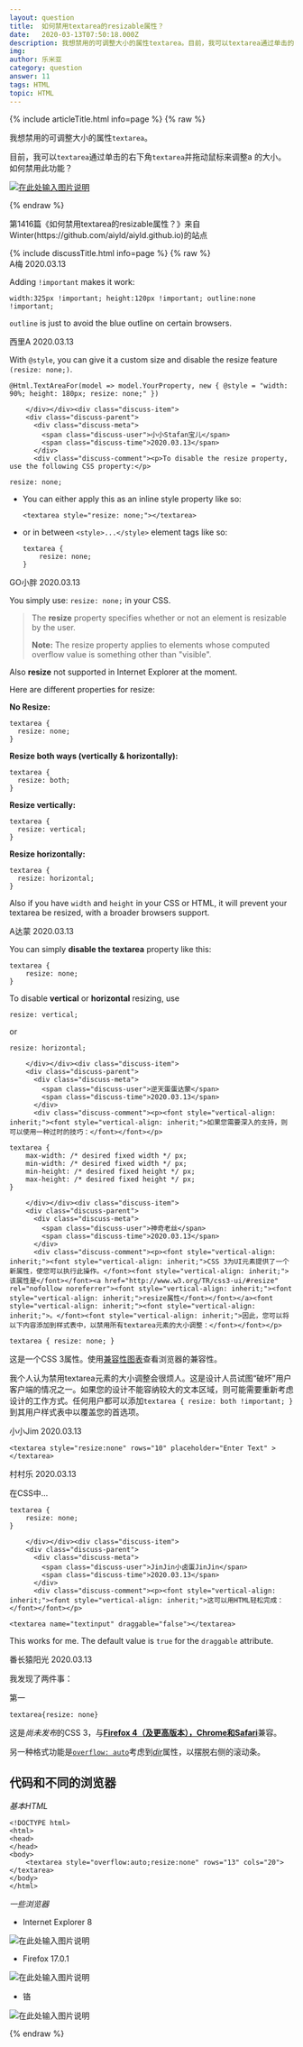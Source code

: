 ```yaml
---
layout: question
title:  如何禁用textarea的resizable属性？
date:   2020-03-13T07:50:18.000Z
description: 我想禁用的可调整大小的属性textarea。目前，我可以textarea通过单击的右下角textarea并拖动鼠标来调整a 的大小。如何禁用此功能？...
img: 
author: 乐米亚
category: question
answer: 11
tags: HTML
topic: HTML
---
```

<div class="article-root">
  <div class="article">
    {% include articleTitle.html info=page %}
    {% raw %}
    <div class="article-content"><p><font style="vertical-align: inherit;"><font style="vertical-align: inherit;">我想禁用的可调整大小的属性</font></font><code>textarea</code><font style="vertical-align: inherit;"><font style="vertical-align: inherit;">。</font></font></p>

<p><font style="vertical-align: inherit;"><font style="vertical-align: inherit;">目前，我可以</font></font><code>textarea</code><font style="vertical-align: inherit;"><font style="vertical-align: inherit;">通过单击的右下角</font></font><code>textarea</code><font style="vertical-align: inherit;"><font style="vertical-align: inherit;">并拖动鼠标</font><font style="vertical-align: inherit;">来调整a </font><font style="vertical-align: inherit;">的</font><font style="vertical-align: inherit;">大小</font><font style="vertical-align: inherit;">。</font><font style="vertical-align: inherit;">如何禁用此功能？</font></font></p>

<p><a href="https://www.samyoc.com//uploads/users/555/images/thumbnails/1584085818315.png" data-src="https://www.samyoc.com//uploads/users/555/images/1584085818315.png" rel="noreferrer"><img src="https://i.stack.imgur.com/xrfWQ.png" alt="在此处输入图片说明"></a></p></div>
    {% endraw %}
  </div>
  <p class="winter_mark">第1416篇《如何禁用textarea的resizable属性？》来自Winter(https://github.com/aiyld/aiyld.github.io)的站点</p>
  <div class="discuss-wrapper">
    {% include discussTitle.html info=page %}
    {% raw %}
    <div class="discuss-list">
    <div class="discuss-item">
        <div class="discuss-parent">
          <div class="discuss-meta">
            <span class="discuss-user">A梅</span>
            <span class="discuss-time">2020.03.13</span>
          </div>
          <div class="discuss-comment"><p>Adding <code>!important</code> makes it work:</p>

<pre><code>width:325px !important; height:120px !important; outline:none !important;
</code></pre>

<p><code>outline</code> is just to avoid the blue outline on certain browsers.</p></div>
        </div></div><div class="discuss-item">
        <div class="discuss-parent">
          <div class="discuss-meta">
            <span class="discuss-user">西里A</span>
            <span class="discuss-time">2020.03.13</span>
          </div>
          <div class="discuss-comment"><p>With <code>@style</code>, you can give it a custom size and disable the resize feature <code>(resize: none;)</code>.</p>

<pre><code>@Html.TextAreaFor(model =&gt; model.YourProperty, new { @style = "width: 90%; height: 180px; resize: none;" })
</code></pre></div>
        </div></div><div class="discuss-item">
        <div class="discuss-parent">
          <div class="discuss-meta">
            <span class="discuss-user">小小Stafan宝儿</span>
            <span class="discuss-time">2020.03.13</span>
          </div>
          <div class="discuss-comment"><p>To disable the resize property, use the following CSS property:</p>

<pre><code>resize: none;
</code></pre>

<ul>
<li><p>You can either apply this as an inline style property like so:</p>

<pre><code>&lt;textarea style="resize: none;"&gt;&lt;/textarea&gt;
</code></pre></li>
<li><p>or in between <code>&lt;style&gt;...&lt;/style&gt;</code> element tags like so:</p>

<pre><code>textarea {<font></font>
    resize: none;<font></font>
}<font></font>
</code></pre></li>
</ul></div>
        </div></div><div class="discuss-item">
        <div class="discuss-parent">
          <div class="discuss-meta">
            <span class="discuss-user">GO小胖</span>
            <span class="discuss-time">2020.03.13</span>
          </div>
          <div class="discuss-comment"><p>You simply use: <code>resize: none;</code> in your CSS.</p>

<blockquote>
  <p>The <strong>resize</strong> property specifies whether or not an element is resizable
  by the user.</p>
  
  <p><strong>Note:</strong> The resize property applies to elements whose computed overflow
  value is something other than "visible".</p>
</blockquote>

<p>Also <strong>resize</strong> not supported in Internet&nbsp;Explorer  at the moment.</p>

<p>Here are different properties for resize:</p>

<p><strong>No Resize:</strong></p>

<pre><code>textarea {<font></font>
  resize: none;<font></font>
}<font></font>
</code></pre>

<p><strong>Resize both ways (vertically &amp; horizontally):</strong></p>

<pre><code>textarea {<font></font>
  resize: both;<font></font>
}<font></font>
</code></pre>

<p><strong>Resize vertically:</strong></p>

<pre><code>textarea {<font></font>
  resize: vertical;<font></font>
}<font></font>
</code></pre>

<p><strong>Resize horizontally:</strong></p>

<pre><code>textarea {<font></font>
  resize: horizontal;<font></font>
}<font></font>
</code></pre>

<p>Also if you have <code>width</code> and <code>height</code> in your CSS or HTML, it will prevent your textarea be resized, with a broader browsers support.</p></div>
        </div></div><div class="discuss-item">
        <div class="discuss-parent">
          <div class="discuss-meta">
            <span class="discuss-user">A达蒙</span>
            <span class="discuss-time">2020.03.13</span>
          </div>
          <div class="discuss-comment"><p>You can simply <strong>disable the textarea</strong> property like this:</p>

<pre><code>textarea {<font></font>
    resize: none;<font></font>
}<font></font>
</code></pre>

<p>To disable <strong>vertical</strong> or <strong>horizontal</strong> resizing, use</p>

<pre><code>resize: vertical;
</code></pre>

<p>or</p>

<pre><code>resize: horizontal;
</code></pre></div>
        </div></div><div class="discuss-item">
        <div class="discuss-parent">
          <div class="discuss-meta">
            <span class="discuss-user">逆天蛋蛋达蒙</span>
            <span class="discuss-time">2020.03.13</span>
          </div>
          <div class="discuss-comment"><p><font style="vertical-align: inherit;"><font style="vertical-align: inherit;">如果您需要深入的支持，则可以使用一种过时的技巧：</font></font></p>

<pre><code>textarea {<font></font>
    max-width: /* desired fixed width */ px;<font></font>
    min-width: /* desired fixed width */ px;<font></font>
    min-height: /* desired fixed height */ px;<font></font>
    max-height: /* desired fixed height */ px;<font></font>
}<font></font>
</code></pre></div>
        </div></div><div class="discuss-item">
        <div class="discuss-parent">
          <div class="discuss-meta">
            <span class="discuss-user">神奇老丝</span>
            <span class="discuss-time">2020.03.13</span>
          </div>
          <div class="discuss-comment"><p><font style="vertical-align: inherit;"><font style="vertical-align: inherit;">CSS 3为UI元素提供了一个新属性，使您可以执行此操作。</font><font style="vertical-align: inherit;">该属性是</font></font><a href="http://www.w3.org/TR/css3-ui/#resize" rel="nofollow noreferrer"><font style="vertical-align: inherit;"><font style="vertical-align: inherit;">resize属性</font></font></a><font style="vertical-align: inherit;"><font style="vertical-align: inherit;">。</font><font style="vertical-align: inherit;">因此，您可以将以下内容添加到样式表中，以禁用所有textarea元素的大小调整：</font></font></p>

<pre><code>textarea { resize: none; }
</code></pre>

<p><font style="vertical-align: inherit;"><font style="vertical-align: inherit;">这是一个CSS 3属性。</font><font style="vertical-align: inherit;">使用</font></font><a href="http://quirksmode.org/css/contents.html" rel="nofollow noreferrer"><font style="vertical-align: inherit;"><font style="vertical-align: inherit;">兼容性图表</font></font></a><font style="vertical-align: inherit;"><font style="vertical-align: inherit;">查看浏览器的兼容性。</font></font></p>

<p><font style="vertical-align: inherit;"><font style="vertical-align: inherit;">我个人认为禁用textarea元素的大小调整会很烦人。</font><font style="vertical-align: inherit;">这是设计人员试图“破坏”用户客户端的情况之一。</font><font style="vertical-align: inherit;">如果您的设计不能容纳较大的文本区域，则可能需要重新考虑设计的工作方式。</font><font style="vertical-align: inherit;">任何用户都可以添加</font></font><code>textarea { resize: both !important; }</code><font style="vertical-align: inherit;"><font style="vertical-align: inherit;">到其用户样式表中以覆盖您的首选项。</font></font></p></div>
        </div></div><div class="discuss-item">
        <div class="discuss-parent">
          <div class="discuss-meta">
            <span class="discuss-user">小小Jim</span>
            <span class="discuss-time">2020.03.13</span>
          </div>
          <div class="discuss-comment"><pre><code>&lt;textarea style="resize:none" rows="10" placeholder="Enter Text" &gt;&lt;/textarea&gt;
</code></pre></div>
        </div></div><div class="discuss-item">
        <div class="discuss-parent">
          <div class="discuss-meta">
            <span class="discuss-user">村村乐</span>
            <span class="discuss-time">2020.03.13</span>
          </div>
          <div class="discuss-comment"><p><font style="vertical-align: inherit;"><font style="vertical-align: inherit;">在CSS中...</font></font></p>

<pre><code>textarea {<font></font>
    resize: none;<font></font>
}<font></font>
</code></pre></div>
        </div></div><div class="discuss-item">
        <div class="discuss-parent">
          <div class="discuss-meta">
            <span class="discuss-user">JinJin小卤蛋JinJin</span>
            <span class="discuss-time">2020.03.13</span>
          </div>
          <div class="discuss-comment"><p><font style="vertical-align: inherit;"><font style="vertical-align: inherit;">这可以用HTML轻松完成：</font></font></p>

<pre><code>&lt;textarea name="textinput" draggable="false"&gt;&lt;/textarea&gt;
</code></pre>

<p>This works for me. The default value is <code>true</code> for the <code>draggable</code> attribute.</p></div>
        </div></div><div class="discuss-item">
        <div class="discuss-parent">
          <div class="discuss-meta">
            <span class="discuss-user">番长猿阳光</span>
            <span class="discuss-time">2020.03.13</span>
          </div>
          <div class="discuss-comment"><p><font style="vertical-align: inherit;"><font style="vertical-align: inherit;">我发现了两件事：</font></font></p>

<p><font style="vertical-align: inherit;"><font style="vertical-align: inherit;">第一</font></font></p>

<pre><code>textarea{resize: none}
</code></pre>

<p><font style="vertical-align: inherit;"><font style="vertical-align: inherit;">这是</font></font><em><font style="vertical-align: inherit;"><font style="vertical-align: inherit;">尚未发布</font></font></em><font style="vertical-align: inherit;"><font style="vertical-align: inherit;">的CSS 3，</font><font style="vertical-align: inherit;">与</font></font><a href="http://www.w3schools.com/cssref/css3_pr_resize.asp" rel="nofollow noreferrer"><strong><font style="vertical-align: inherit;"><font style="vertical-align: inherit;">Firefox 4（及更高版本），Chrome和Safari</font></font></strong></a><font style="vertical-align: inherit;"><font style="vertical-align: inherit;">兼容</font><font style="vertical-align: inherit;">。</font></font></p>

<p><font style="vertical-align: inherit;"><font style="vertical-align: inherit;">另一种格式功能是</font></font><a href="http://www.codingforums.com/showthread.php?t=85786" rel="nofollow noreferrer"><code>overflow: auto</code></a><font style="vertical-align: inherit;"><font style="vertical-align: inherit;">考虑到</font></font><a href="http://www.w3schools.com/tags/att_global_dir.asp" rel="nofollow noreferrer"><em><font style="vertical-align: inherit;"><font style="vertical-align: inherit;">dir</font></font></em></a><font style="vertical-align: inherit;"><font style="vertical-align: inherit;">属性</font><font style="vertical-align: inherit;">，以摆脱右侧的滚动条</font><font style="vertical-align: inherit;">。</font></font></p>

<h2><font style="vertical-align: inherit;"><font style="vertical-align: inherit;">代码和不同的浏览器</font></font></h2>

<p><em><font style="vertical-align: inherit;"><font style="vertical-align: inherit;">基本HTML</font></font></em></p>

<pre><code>&lt;!DOCTYPE html&gt;<font></font>
&lt;html&gt;<font></font>
&lt;head&gt;<font></font>
&lt;/head&gt;<font></font>
&lt;body&gt;<font></font>
    &lt;textarea style="overflow:auto;resize:none" rows="13" cols="20"&gt;&lt;/textarea&gt;<font></font>
&lt;/body&gt;<font></font>
&lt;/html&gt;<font></font>
</code></pre>

<p><em><font style="vertical-align: inherit;"><font style="vertical-align: inherit;">一些浏览器</font></font></em></p>

<ul>
<li><font style="vertical-align: inherit;"><font style="vertical-align: inherit;">Internet Explorer 8</font></font></li>
</ul>

<p><img src="https://i.stack.imgur.com/IObIu.png" alt="在此处输入图片说明"></p>

<ul>
<li><font style="vertical-align: inherit;"><font style="vertical-align: inherit;">Firefox 17.0.1</font></font></li>
</ul>

<p><img src="https://i.stack.imgur.com/Xr3ub.png" alt="在此处输入图片说明"></p>

<ul>
<li><font style="vertical-align: inherit;"><font style="vertical-align: inherit;">铬</font></font></li>
</ul>

<p><img src="https://i.stack.imgur.com/VxYgY.png" alt="在此处输入图片说明"></p></div>
        </div></div>
    </div>
    {% endraw %}
  </div>
<div>
